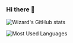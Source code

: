 ### Hi there 👋

![Wizard's GitHub stats](https://github-readme-stats.vercel.app/api?username=lsw1991abc&theme=tokyonight&show_icons=true)

![Most Used Languages](https://github-readme-stats.vercel.app/api/top-langs/?username=anuraghazra&layout=compact&theme=tokyonight)


<!--
**lsw1991abc/lsw1991abc** is a ✨ _special_ ✨ repository because its `README.md` (this file) appears on your GitHub profile.

Here are some ideas to get you started:

- 🔭 I’m currently working on ...
- 🌱 I’m currently learning ...
- 👯 I’m looking to collaborate on ...
- 🤔 I’m looking for help with ...
- 💬 Ask me about ...
- 📫 How to reach me: ...
- 😄 Pronouns: ...
- ⚡ Fun fact: ...
-->
